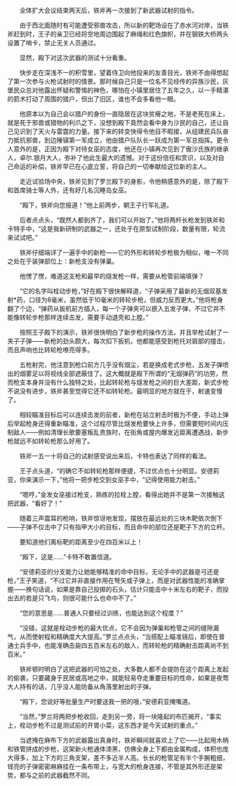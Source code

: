 　　全体扩大会议结束两天后，铁斧再一次接到了新武器试射的指令。

　　由于西北面随时有可能遭受邪兽攻击，所以新的靶场设在了赤水河对岸，当铁斧赶到时，王子的亲卫已经将空地周边围起了麻绳和红色旗帜，并在钢铁大桥两头设置了哨卡，禁止无关人员通过。

　　显然，殿下对这次武器的测试十分看重。

　　快步走在深浅不一的积雪里，望着侍卫向他投来的友善目光，铁斧不由得想起了第一次参与火枪试射时的情景。那时候自己只是一位名不见经传的异族沙民，灰堡民众总对他露出怀疑和警惕的神色，哪怕在小镇里居住了五年之久，以一手精湛的箭术打动了周围的猎户，但出了旧区，谁也不会多看他一眼。

　　他原本以为自己会以猎户的身份一直隐居在这块贫瘠之地，不是老死在床上，就是死于邪兽或猎物的利爪之下，没想到殿下竟然会看中身为沙民的自己，还让自己见识到了天火与雷霆的力量。接下来的转变快得令他目不暇接，从组建民兵队奋力抵抗邪兽，到边陲镇第一军成立，他由猎户队队长一跃成为第一军总指挥。更令人意外的是，正因为殿下对待女巫的态度，他还在小镇再次见到了傲沙氏族的继承人，卓尔.银月大人，弥补了他此生最大的遗憾。对于这份信任和赏识，以及对自己命运的补偿，铁斧早已在心底立誓，将自己的一切奉献给这位新的主人。

　　走近试验场中央，铁斧见到了罗兰殿下的身影，令他稍感意外的是，除了殿下和首席骑士等人外，还有好几名沉睡岛女巫。

　　“殿下，铁斧向您报道！”他上前两步，朝王子行军礼道。

　　后者点点头，“既然人都到齐了，我们可以开始了。”他将两杆长枪发到铁斧和卡特手中，“这是我新研制的武器之一，还处于在原型试制阶段，数量有限，轮流来试试吧。”

　　铁斧仔细端详了一遍手中的新枪——它的外形和转轮步枪极为相似，唯一不同之处在于装弹部位上：新枪支没有弹巢。

　　他愣了愣，难道这支枪和最早的燧发枪一样，需要从枪管前端填弹？

　　“它的名字叫栓动步枪，”好在殿下很快解释道，“子弹采用了最新的无烟双基发射*药，口径为8毫米，虽然低于10毫米的转轮步枪，但威力反而更大。”他将枪身翻了个边，“弹药从扳机前方插入，每一个子弹夹可以嵌入五发子弹，不过它并不能像转轮步枪那样连续击发，需要手动退壳和上膛。”

　　按照王子殿下的演示，铁斧很快明白了新步枪的操作方法，并且举枪试射了一夹子子弹——新枪的劲头颇大，每次扣下扳机，他都能感受到枪托对肩部的撞击，而且声响也比转轮枪嘹亮得多。

　　五枪射完，他注意到枪口前方几乎没有烟尘，若是换成老式步枪，五发子弹喷出的烟雾足以将视线全部遮蔽住了。这大概就是殿下所谓的“无烟弹药”的功劳，然而枪支本身并没有什么独特之处，比起转轮枪与燧发枪之间的巨大差距，新式步枪不说没有进步，铁斧甚至觉得它还不如转轮枪。最明显的地方就在于，射速变慢了。

　　相较瞄准目标后可以连续击发的前者，新枪在站立射击时极为不便，手动上弹后举起枪身还得重新瞄准，这个过程尽管比燧发枪要快上许多，但需要短时间内压制敌人——例如清理长歌要塞叛乱贵族时，在街角或屋内爆发近距离遭遇战，新步枪就远不如转轮枪那么好用了。

　　铁斧一五一十将自己的试射感受说出来后，卡特也表达了同样的看法。

　　王子点头道，“的确它不如转轮枪那样便捷，不过优点也十分明显。安德莉亚，你来演示一下，”他将一把步枪交到女巫手中，“记得使用能力射击。”

　　“嗯哼，”金发女巫接过枪支，熟练的拉栓上膛，看得出她并不是第一次接触这把武器，“看好了！”

　　随着三声震耳的枪响，铁斧惊讶地发现，摆放在最远处的三块木靶依次倒下——子弹不仅击中了只有指甲大小的目标，而且命中的部位还是靶子下方的立杆。

　　要知道他们离标靶的距离至少在四百米以上！

　　“殿下，这是……”卡特不敢置信道。

　　“安德莉亚的分支能力让她能够精准的命中目标，无论手中的武器是弓还是枪，”王子笑道，“不过它并非直接作用在弩矢或子弹上，而是对武器性能的准确掌握——换句话说，如果是靠自己投掷的石头，估计只能击中十米左右的靶子，而投出去的若是只飞鸟，则很可能什么也命中不了。”

　　“您的意思是……普通人只要经过训练，也能达到这个程度？”

　　“没错，这就是栓动步枪的最大优点，它不会因为弹巢和枪管之间的缝隙漏气，从而使射程和精确度大大提高。”罗兰点点头，“当搭配上瞄准镜后，即使在普通士兵手中，也能准确击毙四五百米左右的敌人，而转轮枪的精确射击距离尚不到百米。”

　　铁斧顿时明白了这把武器的可怕之处，大多数人都不会提防在这个距离上发起的偷袭，只要藏身于民居或高地之中，就能轻易夺走重要目标的性命，如果是夜莺大人持有的话，几乎没人能防备从角落里射出的子弹。

　　“殿下，您说好等批量生产时要送我一把的哦，”安德莉亚掩嘴道。

　　“当然，”罗兰将两把步枪收回，走到另一旁，将一块隆起的布匹揭开，“事实上，栓动步枪不过是测试前的开胃小菜，这东西才是今天试射的重点。”

　　当遮掩在麻布下方的武器露出真身时，铁斧瞬间就喜欢上了它——比起用木柄和铁管拼成的步枪，这架新火枪通体漆黑，仿佛全身上下都由金属构成，体积也庞大得多，加上下方的三角支架，差不多近半人高。长长的枪管足有半个手腕粗细，锃亮的子弹密密麻麻挂在一条布带上，与宽大的枪身连接，不管是其外形还是架势，都与之前的武器截然不同。

